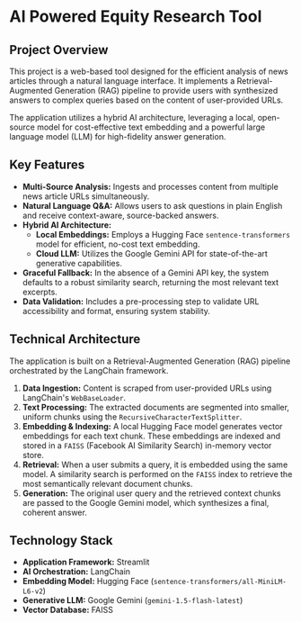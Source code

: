 # AI Powered Equity Research Tool
## Project Overview

This project is a web-based tool designed for the efficient analysis of news articles through a natural language interface. It implements a Retrieval-Augmented Generation (RAG) pipeline to provide users with synthesized answers to complex queries based on the content of user-provided URLs.

The application utilizes a hybrid AI architecture, leveraging a local, open-source model for cost-effective text embedding and a powerful large language model (LLM) for high-fidelity answer generation.

## Key Features

* **Multi-Source Analysis:** Ingests and processes content from multiple news article URLs simultaneously.
* **Natural Language Q&A:** Allows users to ask questions in plain English and receive context-aware, source-backed answers.
* **Hybrid AI Architecture:**
    * **Local Embeddings:** Employs a Hugging Face `sentence-transformers` model for efficient, no-cost text embedding.
    * **Cloud LLM:** Utilizes the Google Gemini API for state-of-the-art generative capabilities.
* **Graceful Fallback:** In the absence of a Gemini API key, the system defaults to a robust similarity search, returning the most relevant text excerpts.
* **Data Validation:** Includes a pre-processing step to validate URL accessibility and format, ensuring system stability.

## Technical Architecture

The application is built on a Retrieval-Augmented Generation (RAG) pipeline orchestrated by the LangChain framework.

1.  **Data Ingestion:** Content is scraped from user-provided URLs using LangChain's `WebBaseLoader`.
2.  **Text Processing:** The extracted documents are segmented into smaller, uniform chunks using the `RecursiveCharacterTextSplitter`.
3.  **Embedding & Indexing:** A local Hugging Face model generates vector embeddings for each text chunk. These embeddings are indexed and stored in a `FAISS` (Facebook AI Similarity Search) in-memory vector store.
4.  **Retrieval:** When a user submits a query, it is embedded using the same model. A similarity search is performed on the `FAISS` index to retrieve the most semantically relevant document chunks.
5.  **Generation:** The original user query and the retrieved context chunks are passed to the Google Gemini model, which synthesizes a final, coherent answer.

## Technology Stack

* **Application Framework:** Streamlit
* **AI Orchestration:** LangChain
* **Embedding Model:** Hugging Face (`sentence-transformers/all-MiniLM-L6-v2`)
* **Generative LLM:** Google Gemini (`gemini-1.5-flash-latest`)
* **Vector Database:** FAISS
